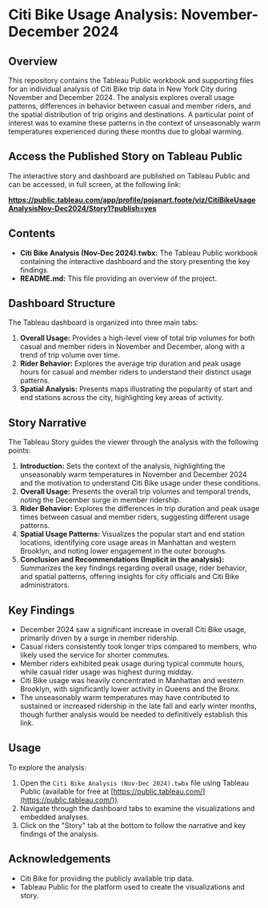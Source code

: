 # Citi Bike Usage Analysis: November-December 2024

## Overview

This repository contains the Tableau Public workbook and supporting files for an individual analysis of Citi Bike trip data in New York City during November and December 2024. The analysis explores overall usage patterns, differences in behavior between casual and member riders, and the spatial distribution of trip origins and destinations. A particular point of interest was to examine these patterns in the context of unseasonably warm temperatures experienced during these months due to global warming.

## Access the Published Story on Tableau Public

The interactive story and dashboard are published on Tableau Public and can be accessed, in full screen,  at the following link:

**https://public.tableau.com/app/profile/pojanart.foote/viz/CitiBikeUsageAnalysisNov-Dec2024/Story1?publish=yes**

## Contents

* **Citi Bike Analysis (Nov-Dec 2024).twbx:** The Tableau Public workbook containing the interactive dashboard and the story presenting the key findings.
* **README.md:** This file providing an overview of the project.

## Dashboard Structure

The Tableau dashboard is organized into three main tabs:

1.  **Overall Usage:** Provides a high-level view of total trip volumes for both casual and member riders in November and December, along with a trend of trip volume over time.
2.  **Rider Behavior:** Explores the average trip duration and peak usage hours for casual and member riders to understand their distinct usage patterns.
3.  **Spatial Analysis:** Presents maps illustrating the popularity of start and end stations across the city, highlighting key areas of activity.

## Story Narrative

The Tableau Story guides the viewer through the analysis with the following points:

1.  **Introduction:** Sets the context of the analysis, highlighting the unseasonably warm temperatures in November and December 2024 and the motivation to understand Citi Bike usage under these conditions.
2.  **Overall Usage:** Presents the overall trip volumes and temporal trends, noting the December surge in member ridership.
3.  **Rider Behavior:** Explores the differences in trip duration and peak usage times between casual and member riders, suggesting different usage patterns.
4.  **Spatial Usage Patterns:** Visualizes the popular start and end station locations, identifying core usage areas in Manhattan and western Brooklyn, and noting lower engagement in the outer boroughs.
5.  **Conclusion and Recommendations (Implicit in the analysis):** Summarizes the key findings regarding overall usage, rider behavior, and spatial patterns, offering insights for city officials and Citi Bike administrators.

## Key Findings

* December 2024 saw a significant increase in overall Citi Bike usage, primarily driven by a surge in member ridership.
* Casual riders consistently took longer trips compared to members, who likely used the service for shorter commutes.
* Member riders exhibited peak usage during typical commute hours, while casual rider usage was highest during midday.
* Citi Bike usage was heavily concentrated in Manhattan and western Brooklyn, with significantly lower activity in Queens and the Bronx.
* The unseasonably warm temperatures may have contributed to sustained or increased ridership in the late fall and early winter months, though further analysis would be needed to definitively establish this link.

## Usage

To explore the analysis:

1.  Open the `Citi Bike Analysis (Nov-Dec 2024).twbx` file using Tableau Public (available for free at [https://public.tableau.com/](https://public.tableau.com/)).
2.  Navigate through the dashboard tabs to examine the visualizations and embedded analyses.
3.  Click on the "Story" tab at the bottom to follow the narrative and key findings of the analysis.

## Acknowledgements

* Citi Bike for providing the publicly available trip data.
* Tableau Public for the platform used to create the visualizations and story.

